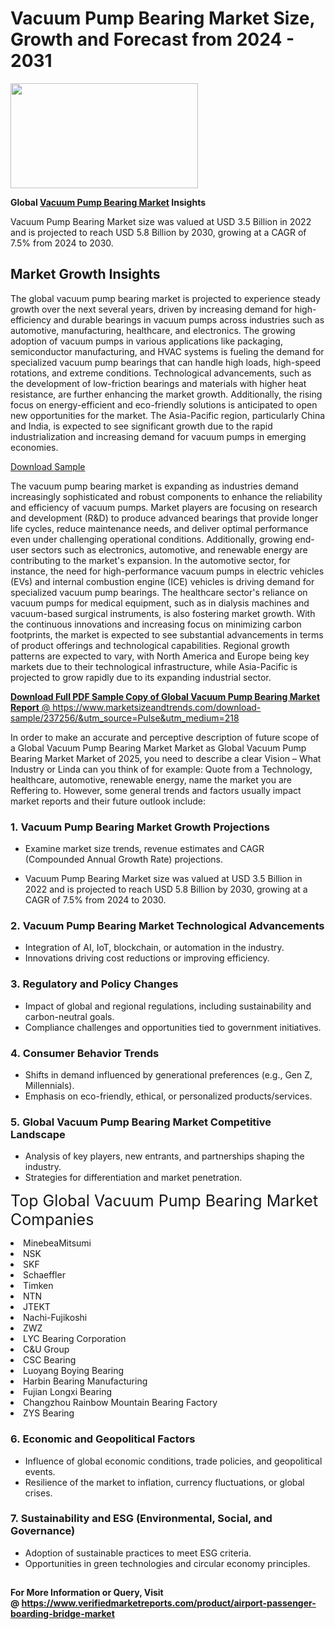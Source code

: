<H1>Vacuum Pump Bearing Market Size, Growth and Forecast from 2024 - 2031</H1><img class="aligncenter size-medium wp-image-584254" src="https://thirdeyenews.in/wp-content/uploads/2024/09/Global-Market-Research-300x168.jpeg" alt="" width="300" height="168" /><p><strong>Global&nbsp;<a href="https://www.marketsizeandtrends.com/download-sample/237256/&amp;utm_source=Pulse&amp;utm_medium=218">Vacuum Pump Bearing Market</a> Insights</strong></p><p>Vacuum Pump Bearing Market size was valued at USD 3.5 Billion in 2022 and is projected to reach USD 5.8 Billion by 2030, growing at a CAGR of 7.5% from 2024 to 2030.</p><p><h2>Market Growth Insights</h2> <p>The global vacuum pump bearing market is projected to experience steady growth over the next several years, driven by increasing demand for high-efficiency and durable bearings in vacuum pumps across industries such as automotive, manufacturing, healthcare, and electronics. The growing adoption of vacuum pumps in various applications like packaging, semiconductor manufacturing, and HVAC systems is fueling the demand for specialized vacuum pump bearings that can handle high loads, high-speed rotations, and extreme conditions. Technological advancements, such as the development of low-friction bearings and materials with higher heat resistance, are further enhancing the market growth. Additionally, the rising focus on energy-efficient and eco-friendly solutions is anticipated to open new opportunities for the market. The Asia-Pacific region, particularly China and India, is expected to see significant growth due to the rapid industrialization and increasing demand for vacuum pumps in emerging economies.</p> <p><a href="#">Download Sample</a></p> <p>The vacuum pump bearing market is expanding as industries demand increasingly sophisticated and robust components to enhance the reliability and efficiency of vacuum pumps. Market players are focusing on research and development (R&D) to produce advanced bearings that provide longer life cycles, reduce maintenance needs, and deliver optimal performance even under challenging operational conditions. Additionally, growing end-user sectors such as electronics, automotive, and renewable energy are contributing to the market's expansion. In the automotive sector, for instance, the need for high-performance vacuum pumps in electric vehicles (EVs) and internal combustion engine (ICE) vehicles is driving demand for specialized vacuum pump bearings. The healthcare sector's reliance on vacuum pumps for medical equipment, such as in dialysis machines and vacuum-based surgical instruments, is also fostering market growth. With the continuous innovations and increasing focus on minimizing carbon footprints, the market is expected to see substantial advancements in terms of product offerings and technological capabilities. Regional growth patterns are expected to vary, with North America and Europe being key markets due to their technological infrastructure, while Asia-Pacific is projected to grow rapidly due to its expanding industrial sector.</p> <p><a href="#"></p><p><span class=""><strong>Download Full PDF Sample Copy of Global Vacuum Pump Bearing Market Report</strong> @ <a href="https://www.marketsizeandtrends.com/download-sample/237256/&amp;utm_source=Pulse&amp;utm_medium=218" target="_blank">https://www.marketsizeandtrends.com/download-sample/237256/&amp;utm_source=Pulse&amp;utm_medium=218</a></span></p><p>In order to make an accurate and perceptive description of future scope of a Global&nbsp;Vacuum Pump Bearing Market Market as Global&nbsp;Vacuum Pump Bearing Market Market of 2025, you need to describe a clear Vision &ndash; What Industry or Linda can you think of for example: Quote from a Technology, healthcare, automotive, renewable energy, name the market you are Reffering to. However, some general trends and factors usually impact market reports and their future outlook include:</p><h3>1.&nbsp;<strong>Vacuum Pump Bearing Market Growth Projections</strong></h3><ul><li>Examine market size trends, revenue estimates and CAGR (Compounded Annual Growth Rate) projections.</li><li><p>Vacuum Pump Bearing Market size was valued at USD 3.5 Billion in 2022 and is projected to reach USD 5.8 Billion by 2030, growing at a CAGR of 7.5% from 2024 to 2030.</p></li></ul><h3>2.&nbsp;<strong>Vacuum Pump Bearing Market Technological Advancements</strong></h3><ul><li>Integration of AI, IoT, blockchain, or automation in the industry.</li><li>Innovations driving cost reductions or improving efficiency.</li></ul><h3>3.&nbsp;<strong>Regulatory and Policy Changes</strong></h3><ul><li>Impact of global and regional regulations, including sustainability and carbon-neutral goals.</li><li>Compliance challenges and opportunities tied to government initiatives.</li></ul><h3>4.&nbsp;<strong>Consumer Behavior Trends</strong></h3><ul><li>Shifts in demand influenced by generational preferences (e.g., Gen Z, Millennials).</li><li>Emphasis on eco-friendly, ethical, or personalized products/services.</li></ul><h3>5.&nbsp;<strong>Global Vacuum Pump Bearing Market Competitive Landscape</strong></h3><ul><li>Analysis of key players, new entrants, and partnerships shaping the industry.</li><li>Strategies for differentiation and market penetration.</li></ul><p data-pm-slice="1 1 []"><span style="color: inherit; font-family: inherit; font-size: 25px;">Top Global Vacuum Pump Bearing Market Companies</span></p><div class="" data-test-id=""><p><li>MinebeaMitsumi</li><li> NSK</li><li> SKF</li><li> Schaeffler</li><li> Timken</li><li> NTN</li><li> JTEKT</li><li> Nachi-Fujikoshi</li><li> ZWZ</li><li> LYC Bearing Corporation</li><li> C&U Group</li><li> CSC Bearing</li><li> Luoyang Boying Bearing</li><li> Harbin Bearing Manufacturing</li><li> Fujian Longxi Bearing</li><li> Changzhou Rainbow Mountain Bearing Factory</li><li> ZYS Bearing</li></p></div><h3>6.&nbsp;<strong>Economic and Geopolitical Factors</strong></h3><ul><li>Influence of global economic conditions, trade policies, and geopolitical events.</li><li>Resilience of the market to inflation, currency fluctuations, or global crises.</li></ul><h3>7.&nbsp;<strong>Sustainability and ESG (Environmental, Social, and Governance)</strong></h3><ul><li>Adoption of sustainable practices to meet ESG criteria.</li><li>Opportunities in green technologies and circular economy principles.</li></ul><h2><strong style="font-size: 14px;">For More Information or Query, Visit @&nbsp;</strong><a style="background-color: #ffffff; font-size: 14px;" href="https://www.marketsizeandtrends.com/report/vacuum-pump-bearing-market/" target="_blank">https://www.verifiedmarketreports.com/product/airport-passenger-boarding-bridge-market</a></h2>
